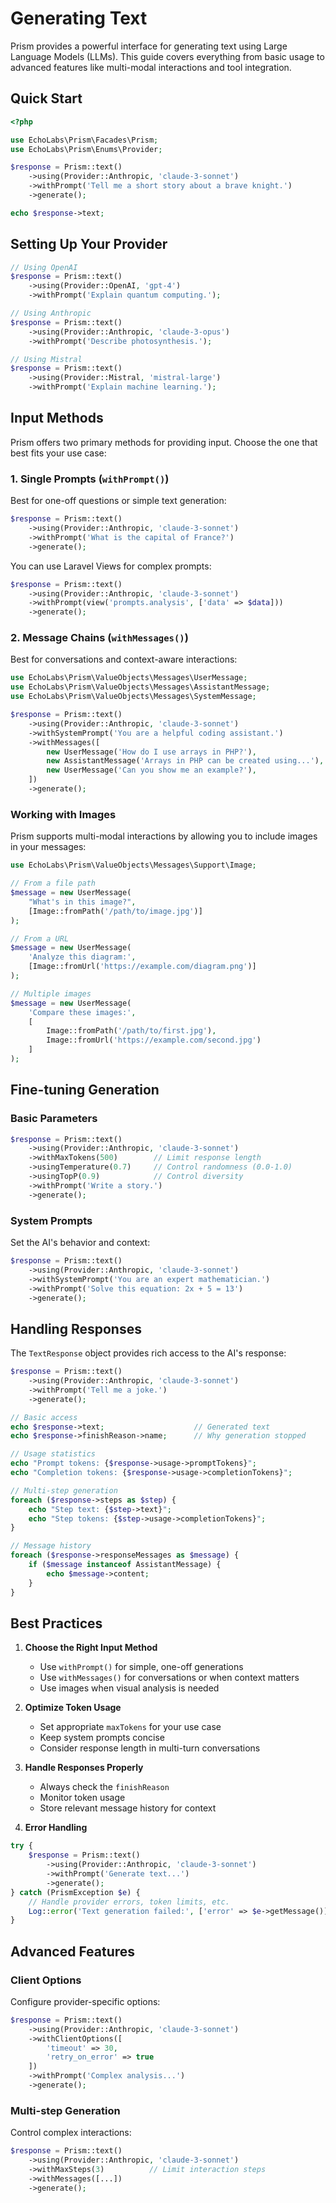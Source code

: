 # Generating Text

Prism provides a powerful interface for generating text using Large Language Models (LLMs). This guide covers everything from basic usage to advanced features like multi-modal interactions and tool integration.

## Quick Start

```php
<?php

use EchoLabs\Prism\Facades\Prism;
use EchoLabs\Prism\Enums\Provider;

$response = Prism::text()
    ->using(Provider::Anthropic, 'claude-3-sonnet')
    ->withPrompt('Tell me a short story about a brave knight.')
    ->generate();

echo $response->text;
```

## Setting Up Your Provider

```php
// Using OpenAI
$response = Prism::text()
    ->using(Provider::OpenAI, 'gpt-4')
    ->withPrompt('Explain quantum computing.');

// Using Anthropic
$response = Prism::text()
    ->using(Provider::Anthropic, 'claude-3-opus')
    ->withPrompt('Describe photosynthesis.');

// Using Mistral
$response = Prism::text()
    ->using(Provider::Mistral, 'mistral-large')
    ->withPrompt('Explain machine learning.');
```

## Input Methods

Prism offers two primary methods for providing input. Choose the one that best fits your use case:

### 1. Single Prompts (`withPrompt()`)

Best for one-off questions or simple text generation:

```php
$response = Prism::text()
    ->using(Provider::Anthropic, 'claude-3-sonnet')
    ->withPrompt('What is the capital of France?')
    ->generate();
```

You can use Laravel Views for complex prompts:

```php
$response = Prism::text()
    ->using(Provider::Anthropic, 'claude-3-sonnet')
    ->withPrompt(view('prompts.analysis', ['data' => $data]))
    ->generate();
```

### 2. Message Chains (`withMessages()`)

Best for conversations and context-aware interactions:

```php
use EchoLabs\Prism\ValueObjects\Messages\UserMessage;
use EchoLabs\Prism\ValueObjects\Messages\AssistantMessage;
use EchoLabs\Prism\ValueObjects\Messages\SystemMessage;

$response = Prism::text()
    ->using(Provider::Anthropic, 'claude-3-sonnet')
    ->withSystemPrompt('You are a helpful coding assistant.')
    ->withMessages([
        new UserMessage('How do I use arrays in PHP?'),
        new AssistantMessage('Arrays in PHP can be created using...'),
        new UserMessage('Can you show me an example?'),
    ])
    ->generate();
```

### Working with Images

Prism supports multi-modal interactions by allowing you to include images in your messages:

```php
use EchoLabs\Prism\ValueObjects\Messages\Support\Image;

// From a file path
$message = new UserMessage(
    "What's in this image?",
    [Image::fromPath('/path/to/image.jpg')]
);

// From a URL
$message = new UserMessage(
    'Analyze this diagram:',
    [Image::fromUrl('https://example.com/diagram.png')]
);

// Multiple images
$message = new UserMessage(
    'Compare these images:',
    [
        Image::fromPath('/path/to/first.jpg'),
        Image::fromUrl('https://example.com/second.jpg')
    ]
);
```

## Fine-tuning Generation

### Basic Parameters

```php
$response = Prism::text()
    ->using(Provider::Anthropic, 'claude-3-sonnet')
    ->withMaxTokens(500)        // Limit response length
    ->usingTemperature(0.7)     // Control randomness (0.0-1.0)
    ->usingTopP(0.9)            // Control diversity
    ->withPrompt('Write a story.')
    ->generate();
```

### System Prompts

Set the AI's behavior and context:

```php
$response = Prism::text()
    ->using(Provider::Anthropic, 'claude-3-sonnet')
    ->withSystemPrompt('You are an expert mathematician.')
    ->withPrompt('Solve this equation: 2x + 5 = 13')
    ->generate();
```

## Handling Responses

The `TextResponse` object provides rich access to the AI's response:

```php
$response = Prism::text()
    ->using(Provider::Anthropic, 'claude-3-sonnet')
    ->withPrompt('Tell me a joke.')
    ->generate();

// Basic access
echo $response->text;                    // Generated text
echo $response->finishReason->name;      // Why generation stopped

// Usage statistics
echo "Prompt tokens: {$response->usage->promptTokens}";
echo "Completion tokens: {$response->usage->completionTokens}";

// Multi-step generation
foreach ($response->steps as $step) {
    echo "Step text: {$step->text}";
    echo "Step tokens: {$step->usage->completionTokens}";
}

// Message history
foreach ($response->responseMessages as $message) {
    if ($message instanceof AssistantMessage) {
        echo $message->content;
    }
}
```

## Best Practices

1. **Choose the Right Input Method**
   - Use `withPrompt()` for simple, one-off generations
   - Use `withMessages()` for conversations or when context matters
   - Use images when visual analysis is needed

2. **Optimize Token Usage**
   - Set appropriate `maxTokens` for your use case
   - Keep system prompts concise
   - Consider response length in multi-turn conversations

3. **Handle Responses Properly**
   - Always check the `finishReason`
   - Monitor token usage
   - Store relevant message history for context

4. **Error Handling**
```php
try {
    $response = Prism::text()
        ->using(Provider::Anthropic, 'claude-3-sonnet')
        ->withPrompt('Generate text...')
        ->generate();
} catch (PrismException $e) {
    // Handle provider errors, token limits, etc.
    Log::error('Text generation failed:', ['error' => $e->getMessage()]);
}
```

## Advanced Features

### Client Options

Configure provider-specific options:

```php
$response = Prism::text()
    ->using(Provider::Anthropic, 'claude-3-sonnet')
    ->withClientOptions([
        'timeout' => 30,
        'retry_on_error' => true
    ])
    ->withPrompt('Complex analysis...')
    ->generate();
```

### Multi-step Generation

Control complex interactions:

```php
$response = Prism::text()
    ->using(Provider::Anthropic, 'claude-3-sonnet')
    ->withMaxSteps(3)          // Limit interaction steps
    ->withMessages([...])
    ->generate();
```
